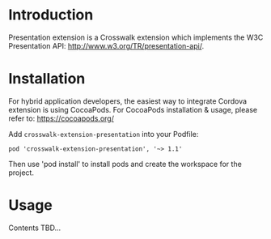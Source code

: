 # Introduction

Presentation extension is a Crosswalk extension which implements the W3C Presentation API: http://www.w3.org/TR/presentation-api/.

# Installation

For hybrid application developers, the easiest way to integrate Cordova extension is using CocoaPods. For CocoaPods installation & usage, please refer to: https://cocoapods.org/

Add `crosswalk-extension-presentation` into your Podfile:

```
pod 'crosswalk-extension-presentation', '~> 1.1'
```

Then use 'pod install' to install pods and create the workspace for the project.

# Usage

Contents TBD...
